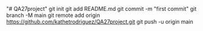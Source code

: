 "# QA27project"  git init git add README.md git commit -m "first commit" git branch -M main git remote add origin https://github.com/kathetrodriguez/QA27project.git git push -u origin main
